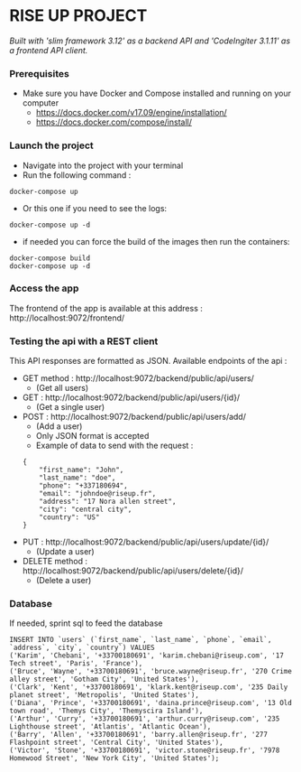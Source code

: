 # RISE UP PROJECT
*Built with 'slim framework 3.12' as a backend API and 'CodeIngiter 3.1.11' as a frontend API client.*


### Prerequisites
  - Make sure you have Docker and Compose installed and running on your computer
    - https://docs.docker.com/v17.09/engine/installation/
    - https://docs.docker.com/compose/install/


### Launch the project
  - Navigate into the project with your terminal
  - Run the following command :
  ```
  docker-compose up
  ```
  - Or this one if you need to see the logs:
  ```
  docker-compose up -d
  ```
  - if needed you can force the build of the images then run the containers:
  ```
  docker-compose build
  docker-compose up -d
  ```


### Access the app
The frontend of the app is available at this address :
http://localhost:9072/frontend/


### Testing the api with a REST client
This API responses are formatted as JSON.
Available endpoints of the api :
  - GET method : http://localhost:9072/backend/public/api/users/
    - (Get all users)
  - GET : http://localhost:9072/backend/public/api/users/{id}/
    - (Get a single user)
  - POST : http://localhost:9072/backend/public/api/users/add/
    - (Add a user)
    - Only JSON format is accepted
    - Example of data to send with the request :
    ```
    {
    	"first_name": "John",
    	"last_name": "doe",
    	"phone": "+337180694",
    	"email": "johndoe@riseup.fr",
    	"address": "17 Nora allen street",
    	"city": "central city",
    	"country": "US"
    }
    ```
  - PUT : http://localhost:9072/backend/public/api/users/update/{id}/
    - (Update a user)
  - DELETE method : http://localhost:9072/backend/public/api/users/delete/{id}/
    - (Delete a user)


### Database
If needed, sprint sql to feed the database
```
INSERT INTO `users` (`first_name`, `last_name`, `phone`, `email`, `address`, `city`, `country`) VALUES
('Karim', 'Chebani', '+33700180691', 'karim.chebani@riseup.com', '17 Tech street', 'Paris', 'France'),
('Bruce', 'Wayne', '+33700180691', 'bruce.wayne@riseup.fr', '270 Crime alley street', 'Gotham City', 'United States'),
('Clark', 'Kent', '+33700180691', 'klark.kent@riseup.com', '235 Daily planet street', 'Metropolis', 'United States'),
('Diana', 'Prince', '+33700180691', 'daina.prince@riseup.com', '13 Old town road', 'Themys City', 'Themyscira Island'),
('Arthur', 'Curry', '+33700180691', 'arthur.curry@riseup.com', '235 Lighthouse street', 'Atlantis', 'Atlantic Ocean'),
('Barry', 'Allen', '+33700180691', 'barry.allen@riseup.fr', '277 Flashpoint street', 'Central City', 'United States'),
('Victor', 'Stone', '+33700180691', 'victor.stone@riseup.fr', '7978 Homewood Street', 'New York City', 'United States');
```
